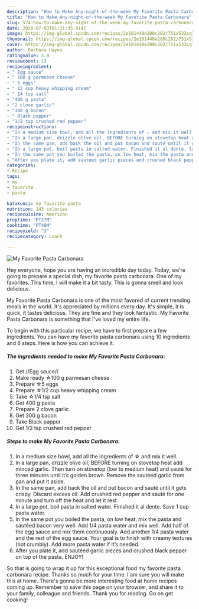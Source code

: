 ```yaml
---
description: "How to Make Any-night-of-the-week My Favorite Pasta Carbonara"
title: "How to Make Any-night-of-the-week My Favorite Pasta Carbonara"
slug: 574-how-to-make-any-night-of-the-week-my-favorite-pasta-carbonara
date: 2020-07-03T01:31:35.914Z
image: https://img-global.cpcdn.com/recipes/2e181448e280c202/751x532cq70/my-favorite-pasta-carbonara-recipe-main-photo.jpg
thumbnail: https://img-global.cpcdn.com/recipes/2e181448e280c202/751x532cq70/my-favorite-pasta-carbonara-recipe-main-photo.jpg
cover: https://img-global.cpcdn.com/recipes/2e181448e280c202/751x532cq70/my-favorite-pasta-carbonara-recipe-main-photo.jpg
author: Barbara Hayes
ratingvalue: 3.8
reviewcount: 13
recipeingredient:
- " Egg sauce"
- " 100 g parmesan cheese"
- " 5 eggs"
- " 12 cup heavy whipping cream"
- " 14 tsp salt"
- "400 g pasta"
- "2 clove garlic"
- "300 g bacon"
- " Black papper"
- "1/2 tsp crushed red pepper"
recipeinstructions:
- "In a medium size bowl, add all the ingredients of ☆ and mix it well."
- "In a large pan, drizzle olive oil, BEFORE turning on stovetop heat add minced garlic. Then turn on stovetop (low to medium heat) and sauté for three minutes until it’s golden brown. Remove the sautéed garlic from pan and put it aside."
- "In the same pan, add back the oil and put bacon and sauté until it gets crispy. Discard excess oil. Add crushed red pepper and sauté for one minute and turn off the heat and let it rest."
- "In a large pot, boil pasta in salted water. Finished it al dente. Save 1 cup pasta water."
- "In the same pot you boiled the pasta, on low heat, mix the pasta and sautéed bacon very well. Add 1/4 pasta water and mix well. Add half of the egg sauce and mix them continuously. Add another 1/4 pasta water and the rest of the egg sauce. Your goal is to finish with creamy textures (not crumbly). Add more pasta water if it’s needed."
- "After you plate it, add sautéed garlic pieces and crushed black pepper on top of the pasta. ENJOY!"
categories:
- Recipe
tags:
- my
- favorite
- pasta

katakunci: my favorite pasta 
nutrition: 143 calories
recipecuisine: American
preptime: "PT27M"
cooktime: "PT48M"
recipeyield: "3"
recipecategory: Lunch

---
```



![My Favorite Pasta Carbonara](https://img-global.cpcdn.com/recipes/2e181448e280c202/751x532cq70/my-favorite-pasta-carbonara-recipe-main-photo.jpg)

Hey everyone, hope you are having an incredible day today. Today, we're going to prepare a special dish, my favorite pasta carbonara. One of my favorites. This time, I will make it a bit tasty. This is gonna smell and look delicious.



My Favorite Pasta Carbonara is one of the most favored of current trending meals in the world. It's appreciated by millions every day. It's simple, it is quick, it tastes delicious. They are fine and they look fantastic. My Favorite Pasta Carbonara is something that I've loved my entire life.


To begin with this particular recipe, we have to first prepare a few ingredients. You can have my favorite pasta carbonara using 10 ingredients and 6 steps. Here is how you can achieve it.

<!--inarticleads1-->

##### The ingredients needed to make My Favorite Pasta Carbonara:

1. Get  //Egg sauce//
1. Make ready  ☆100 g parmesan cheese
1. Prepare  ☆5 eggs
1. Prepare  ☆1/2 cup heavy whipping cream
1. Take  ☆1/4 tsp salt
1. Get 400 g pasta
1. Prepare 2 clove garlic
1. Get 300 g bacon
1. Take  Black papper
1. Get 1/2 tsp crushed red pepper




<!--inarticleads2-->

##### Steps to make My Favorite Pasta Carbonara:

1. In a medium size bowl, add all the ingredients of ☆ and mix it well.
1. In a large pan, drizzle olive oil, BEFORE turning on stovetop heat add minced garlic. Then turn on stovetop (low to medium heat) and sauté for three minutes until it’s golden brown. Remove the sautéed garlic from pan and put it aside.
1. In the same pan, add back the oil and put bacon and sauté until it gets crispy. Discard excess oil. Add crushed red pepper and sauté for one minute and turn off the heat and let it rest.
1. In a large pot, boil pasta in salted water. Finished it al dente. Save 1 cup pasta water.
1. In the same pot you boiled the pasta, on low heat, mix the pasta and sautéed bacon very well. Add 1/4 pasta water and mix well. Add half of the egg sauce and mix them continuously. Add another 1/4 pasta water and the rest of the egg sauce. Your goal is to finish with creamy textures (not crumbly). Add more pasta water if it’s needed.
1. After you plate it, add sautéed garlic pieces and crushed black pepper on top of the pasta. ENJOY!




So that is going to wrap it up for this exceptional food my favorite pasta carbonara recipe. Thanks so much for your time. I am sure you will make this at home. There's gonna be more interesting food at home recipes coming up. Remember to save this page on your browser, and share it to your family, colleague and friends. Thank you for reading. Go on get cooking!
